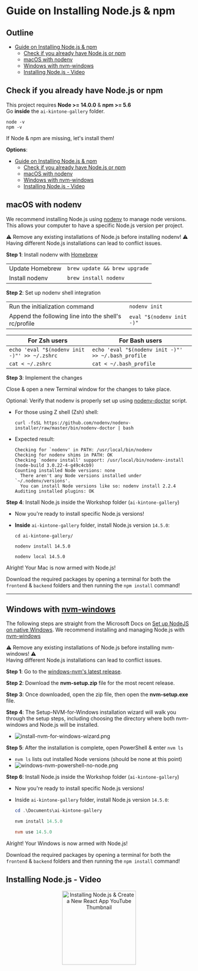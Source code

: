 # Guide on Installing Node.js & npm

## Outline <!-- omit in toc -->
- [Guide on Installing Node.js \& npm](#guide-on-installing-nodejs--npm)
  - [Check if you already have Node.js or npm](#check-if-you-already-have-nodejs-or-npm)
  - [macOS with nodenv](#macos-with-nodenv)
  - [Windows with nvm-windows](#windows-with-nvm-windows)
  - [Installing Node.js - Video](#installing-nodejs---video)

## Check if you already have Node.js or npm

This project requires **Node >= 14.0.0** & **npm >= 5.6**  
Go **inside** the `ai-kintone-gallery` folder.

```shell
node -v
npm -v
```

If Node & npm are missing, let's install them!

**Options**:

- [Guide on Installing Node.js \& npm](#guide-on-installing-nodejs--npm)
  - [Check if you already have Node.js or npm](#check-if-you-already-have-nodejs-or-npm)
  - [macOS with nodenv](#macos-with-nodenv)
  - [Windows with nvm-windows](#windows-with-nvm-windows)
  - [Installing Node.js - Video](#installing-nodejs---video)

## macOS with nodenv

We recommend installing Node.js using [nodenv](https://github.com/nodenv/nodenv) to manage node versions. This allows your computer to have a specific Node.js version per project.

⚠️ Remove any existing installations of Node.js before installing nodenv! ⚠️  
Having different Node.js installations can lead to conflict issues.

**Step 1**: Install nodenv with [Homebrew](https://brew.sh/)

|                 |                               |
| --------------- | ----------------------------- |
| Update Homebrew | `brew update && brew upgrade` |
| Install nodenv  | `brew install nodenv`         |

**Step 2**: Set up nodenv shell integration

|                                                       |                           |
| ----------------------------------------------------- | ------------------------- |
| Run the initialization command                        | `nodenv init`             |
| Append the following line into the shell's rc/profile | `eval "$(nodenv init -)"` |

| For Zsh users                                | For Bash users                                      |
| -------------------------------------------- | --------------------------------------------------- |
| `echo 'eval "$(nodenv init -)"' >> ~/.zshrc` | `echo 'eval "$(nodenv init -)"' >> ~/.bash_profile` |
| `cat < ~/.zshrc`                             | `cat < ~/.bash_profile`                             |

**Step 3**: Implement the changes

Close & open a new Terminal window for the changes to take place.

Optional: Verify that nodenv is properly set up using [nodenv-doctor](https://github.com/nodenv/nodenv-installer/blob/master/bin/nodenv-doctor) script.

* For those using Z shell (Zsh) shell:

    ```shell
    curl -fsSL https://github.com/nodenv/nodenv-installer/raw/master/bin/nodenv-doctor | bash
    ```

* Expected result:

    ```shell
    Checking for `nodenv' in PATH: /usr/local/bin/nodenv
    Checking for nodenv shims in PATH: OK
    Checking `nodenv install' support: /usr/local/bin/nodenv-install (node-build 3.0.22-4-g49c4cb9)
    Counting installed Node versions: none
      There aren't any Node versions installed under `~/.nodenv/versions'.
      You can install Node versions like so: nodenv install 2.2.4
    Auditing installed plugins: OK
    ```

**Step 4**: Install Node.js inside the Workshop folder (`ai-kintone-gallery`)

* Now you're ready to install specific Node.js versions!
* **Inside** `ai-kintone-gallery` folder, install Node.js version `14.5.0`:

  ```shell
  cd ai-kintone-gallery/

  nodenv install 14.5.0

  nodenv local 14.5.0
  ```

Alright! Your Mac is now armed with Node.js!

Download the required packages by opening a terminal for both the `frontend` & `backend` folders and then running the `npm install` command!

---

## Windows with [nvm-windows](https://github.com/coreybutler/nvm-windows#node-version-manager-nvm-for-windows)

The following steps are straight from the Microsoft Docs on [Set up NodeJS on native Windows](https://docs.microsoft.com/en-us/windows/dev-environment/javascript/nodejs-on-windows). We recommend installing and managing Node.js with [nvm-windows](https://github.com/coreybutler/nvm-windows#node-version-manager-nvm-for-windows)

⚠️ Remove any existing installations of Node.js before installing nvm-windows! ⚠️  
Having different Node.js installations can lead to conflict issues.

**Step 1**: Go to the [windows-nvm's latest release](https://github.com/coreybutler/nvm-windows/releases).

**Step 2**: Download the **nvm-setup.zip** file for the most recent release.

**Step 3**: Once downloaded, open the zip file, then open the **nvm-setup.exe** file.

**Step 4**: The Setup-NVM-for-Windows installation wizard will walk you through the setup steps, including choosing the directory where both nvm-windows and Node.js will be installed.

* ![install-nvm-for-windows-wizard.png](img/install-nvm-for-windows-wizard.png)

**Step 5**: After the installation is complete, open PowerShell & enter `nvm ls`

* `nvm ls` lists out installed Node versions (should be none at this point)
* ![windows-nvm-powershell-no-node.png](img/windows-nvm-powershell-no-node.png)

**Step 6**: Install Node.js inside the Workshop folder (`ai-kintone-gallery`)

* Now you're ready to install specific Node.js versions!
* Inside `ai-kintone-gallery` folder, install Node.js version `14.5.0`:

  ```powershell
  cd .\Documents\ai-kintone-gallery

  nvm install 14.5.0

  nvm use 14.5.0
  ```

Alright! Your Windows is now armed with Node.js!

Download the required packages by opening a terminal for both the `frontend` & `backend` folders and then running the `npm install` command!

## Installing Node.js - Video

<p align="center">
  <a href="https://youtu.be/4Kw-i_rX3tY">
    <img height="200" alt="Installing Node.js & Create a New React App YouTube Thumbnail"
      src="https://img.youtube.com/vi/4Kw-i_rX3tY/hqdefault.jpg">
  </a>
</p>
